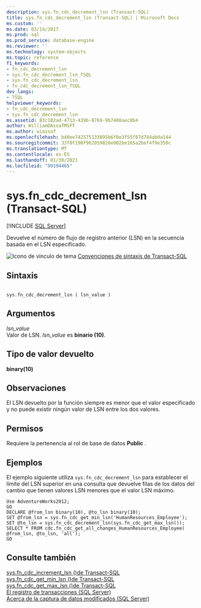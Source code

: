 ```yaml
---
description: sys.fn_cdc_decrement_lsn (Transact-SQL)
title: sys.fn_cdc_decrement_lsn (Transact-SQL) | Microsoft Docs
ms.custom: ''
ms.date: 03/14/2017
ms.prod: sql
ms.prod_service: database-engine
ms.reviewer: ''
ms.technology: system-objects
ms.topic: reference
f1_keywords:
- fn_cdc_decrement_lsn
- sys.fn_cdc_decrement_lsn_TSQL
- sys.fn_cdc_decrement_lsn
- fn_cdc_decrement_lsn_TSQL
dev_langs:
- TSQL
helpviewer_keywords:
- fn_cdc_decrement_lsn
- sys.fn_cdc_decrement_lsn
ms.assetid: 83c182ad-4713-439b-8769-9b7408aec8b4
author: WilliamDAssafMSFT
ms.author: wiassaf
ms.openlocfilehash: b40ee742575133895b6f0e3f55f87d784ab0a144
ms.sourcegitcommit: 33f0f190f962059826e002be165a2bef4f9e350c
ms.translationtype: MT
ms.contentlocale: es-ES
ms.lasthandoff: 01/30/2021
ms.locfileid: "99194465"
---
```

# <a name="sysfn_cdc_decrement_lsn-transact-sql"></a>sys.fn_cdc_decrement_lsn (Transact-SQL)
[!INCLUDE [SQL Server](../../includes/applies-to-version/sqlserver.md)]

  Devuelve el número de flujo de registro anterior (LSN) en la secuencia basada en el LSN especificado.  
  
 ![Icono de vínculo de tema](../../database-engine/configure-windows/media/topic-link.gif "Icono de vínculo de tema") [Convenciones de sintaxis de Transact-SQL](../../t-sql/language-elements/transact-sql-syntax-conventions-transact-sql.md)  
  
## <a name="syntax"></a>Sintaxis  
  
```  
  
sys.fn_cdc_decrement_lsn ( lsn_value )  
```  
  
## <a name="arguments"></a>Argumentos  
 *lsn_value*  
 Valor de LSN. *lsn_value* es **binario (10)**.  
  
## <a name="return-type"></a>Tipo de valor devuelto  
 **binary(10)**  
  
## <a name="remarks"></a>Observaciones  
 El LSN devuelto por la función siempre es menor que el valor especificado y no puede existir ningún valor de LSN entre los dos valores.  
  
## <a name="permissions"></a>Permisos  
 Requiere la pertenencia al rol de base de datos **Public** .  
  
## <a name="examples"></a>Ejemplos  
 El ejemplo siguiente utiliza `sys.fn_cdc_decrement_lsn` para establecer el límite del LSN superior en una consulta que devuelve filas de los datos del cambio que tienen valores LSN menores que el valor LSN máximo.  
  
```  
Use AdventureWorks2012;  
GO  
DECLARE @from_lsn binary(10), @to_lsn binary(10);  
SET @from_lsn = sys.fn_cdc_get_min_lsn('HumanResources_Employee');  
SET @to_lsn = sys.fn_cdc_decrement_lsn(sys.fn_cdc_get_max_lsn());  
SELECT * FROM cdc.fn_cdc_get_all_changes_HumanResources_Employee( @from_lsn, @to_lsn, 'all');   
GO  
```  
  
## <a name="see-also"></a>Consulte también  
 [sys.fn_cdc_increment_lsn &#40;&#41;de Transact-SQL ](../../relational-databases/system-functions/sys-fn-cdc-increment-lsn-transact-sql.md)   
 [sys.fn_cdc_get_min_lsn &#40;&#41;de Transact-SQL ](../../relational-databases/system-functions/sys-fn-cdc-get-min-lsn-transact-sql.md)   
 [sys.fn_cdc_get_max_lsn &#40;&#41;de Transact-SQL ](../../relational-databases/system-functions/sys-fn-cdc-get-max-lsn-transact-sql.md)   
 [El registro de transacciones &#40;SQL Server&#41;](../../relational-databases/logs/the-transaction-log-sql-server.md)   
 [Acerca de la captura de datos modificados &#40;SQL Server&#41;](../../relational-databases/track-changes/about-change-data-capture-sql-server.md)  
  
  
